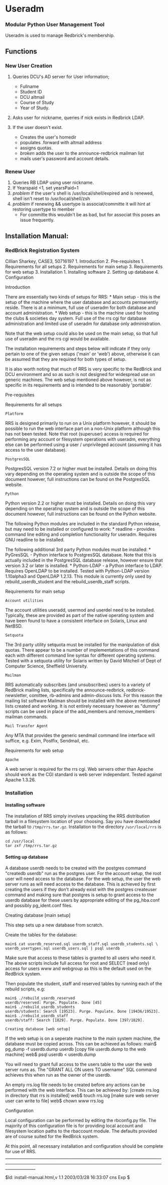 # Useradm
### Modular Python User Management Tool

Useradm is used to manage Redbrick's membership.

## Functions
### New User Creation

1. Queries DCU's AD server for User information;
	- Fullname
	- Student ID
	- DCU altmail
	- Course of Study
	- Year of Study.
2. Asks user for nickname, queries if nick exists in Redbrick LDAP.

3. If the user doesn't exist.
	- Creates the user's homedir
	- populates .forward with altmail address
	- assigns quotas.
	- *broken* adds the user to the announce-redbrick mailman list
	- mails user's password and account details.

### Renew User

1. Queries RB LDAP using user nickname.
2. If Yearspaid <1, set yearsPaid=1
3.  *problem* if the user's shell is /usr/local/shell/expired and is renewed, shell isn't reset to /usr/local/shell/zsh
4.  *problem* if renewing && usertype is associat/committe it will hint at restoring usertype to member
	- For committe this wouldn't be as bad, but for associat this poses an issue frequently.

## Installation Manual:
### RedBrick Registration System

   Cillian Sharkey, CASE3, 50716197
    1. Introduction
    2. Pre-requisites
         1. Requirements for all setups
         2. Requirements for main setup
         3. Requirements for web setup
    3. Installation
         1. Installing software
         2. Setting up database
    4. Configuration

Introduction

   There are essentially two kinds of setups for RRS:
     * Main setup - this is the setup of the machine where the user database and accounts permanently reside. There is at a minimum, full use of useradm for both database and
       account administration.
     * Web setup - this is the machine used for hosting the clubs & societies day system. Full use of the rrs cgi for database administration and limited use of useradm for
       database only administration.

   Note that the web setup could also be used on the main setup, so that full use of useradm and the rrs cgi would be available.

   The installation requirements and steps below will indicate if they only pertain to one of the given setups ('main' or 'web') above, otherwise it can be assumed that they are
   required for both types of setup.

   It is also worth noting that much of RRS is very specific to the RedBrick and DCU environment and so as such is not designed for widespread use on generic machines. The web
   setup mentioned above however, is not as specific in its requirements and is intended to be reasonably 'portable'.

Pre-requisites

  Requirements for all setups

    Platform

   RRS is designed primarily to run on a Unix platform however, it should be possible to run the web interface part on a non-Unix platform although this has not been tested. Note
   that root (superuser) access is required for performing any account or filesystem operations with useradm, everything else can be performed using a user / unprivileged account
   (assuming it has access to the user database).

    PostgresSQL

   PostgresSQL version 7.2 or higher must be installed. Details on doing this vary depending on the operating system and is outside the scope of this document however, full
   instructions can be found on the PostgresSQL website.

    Python

   Python version 2.2 or higher must be installed. Details on doing this vary depending on the operating system and is outside the scope of this document however, full
   instructions can be found on the Python website.

   The following Python modules are included in the standard Python release, but may need to be installed or configured to work:
     * readline - provides command line editing and completion functionality for useradm. Requires GNU readline to be installed.

   The following additional 3rd party Python modules must be installed:
     * PyGresSQL - Python interface to PostgresSQL database. Note that this is actually included in the PostgresSQL database release, however ensure that version 3.2 or later is
       installed.
     * Python-LDAP - a Python interface to LDAP. Requires OpenLDAP to be installed. Tested with Python-LDAP version 1.10alpha3 and OpenLDAP 1.2.13. This module is currently only
       used by rebuild_userdb_student and the rebuild_userdb_staff scripts.

  Requirements for main setup

    Account utilities

   The account utilities useradd, usermod and userdel need to be installed. Typically, these are provided as part of the native operating system and have been found to have a
   consistent interface on Solaris, Linux and NetBSD.

    Setquota

   The 3rd party utility setquota must be installed for the manipulation of disk quotas. There appear to be a number of implementations of this command each with different command
   line syntax for different operating systems. Tested with a setquota utility for Solaris written by David Mitchell of Dept of Computer Science, Sheffield University.

    Mailman

   RRS automatically subscribes (and unsubscribes) users to a variety of RedBrick mailing lists, specifically the announce-redbrick, redbrick-newsletter, comittee, rb-admins and
   admin-discuss lists. For this reason the mailing list software Mailman should be installed with the above mentioned lists created and working. It is not entirely necessary
   however as "dummy" scripts can be used in place of the add_members and remove_members mailman commands.

    Mail Transfer Agent

   Any MTA that provides the generic sendmail command line interface will suffice, e.g. Exim, Postfix, Sendmail, etc.

  Requirements for web setup

    Apache

   A web server is required for the rrs cgi. Web servers other than Apache should work as the CGI standard is web server independant. Tested against Apache 1.3.26.

### Installation
#### Installing software

The installation of RRS simply involves unpacking the RRS distribution tarball in a filesystem location of your choosing. Say you have downloaded the tarball to `/tmp/rrs.tar.gz`. Installation to the directory `/usr/local/rrs` is as follows:
```
cd /usr/local
tar zxf /tmp/rrs.tar.gz
```

#### Setting up database

  A database userdb needs to be created with the postgres command "createdb userdb" run as the postgres user. For the account setup, the root user will need access to the
  database. For the web setup, the user the web server runs as will need access to the database. This is achieved by first creating the users if they don't already exist with the
  postgres createuser command and making sure that postgres is setup to grant access to the userdb database for these users by appropriate editing of the pg_hba.conf and possibly
  pg_ident.conf files.

  Creating database [main setup]

  This step sets up a new database from scratch.

  Create the tables for the database:
  ```
  main$ cat userdb_reserved.sql userdb_staff.sql userdb_students.sql \
  userdb_usertypes.sql userdb_users.sql | psql userdb
  ```

  Make sure that access to these tables is granted to all users who need it. The above scripts include full access for root and SELECT (read only) access for users www and
  webgroup as this is the default used on the RedBrick system.

  Then populate the student, staff and reserved tables by running each of the rebuild scripts, e.g:
  ```
  main$ ./rebuild_userdb_reserved
  userdb/reserved: Purge. Populate. Done [45]
  main$ ./rebuild_userdb_students
  userdb/students: Search [19523]. Purge. Populate. Done [19436/19523].
  main$ ./rebuild_userdb_staff
  userdb/staff: Search [1829]. Purge. Populate. Done [397/1829].
  ```

    Creating database [web setup]

   If the web setup is on a seperate machine to the main system machine, the database must be copied across. This can be achieved as follows:
main$ pg_dump -f userdb.dump userdb
[copy file userdb.dump to the web machine]
web$ psql userdb < userdb.dump

   You will need to grant full access to the users table to the user the web server runs as. The "GRANT ALL ON users TO username" SQL command achieves this when run as the owner
   of the userdb.

   An empty rrs.log file needs to be created before any actions can be performed with the web interface. This can be achieved by:
[create rrs.log in directory that rrs is installed]
web$ touch rrs.log
[make sure web server user can write to file]
web$ chown www rrs.log

Configuration

   Local configuration can be performed by editing the rbconfig.py file. The majority of this configuration file is for providing local account and filesystem location paths to
   the rbaccount module. The defaults provided are of course suited for the RedBrick system.

   At this point, all necessary installation and configuration should be complete for use of RRS.
     ___________________________________________________________________________________________________________________________________________________________________________

   $Id: install-manual.html,v 1.1 2003/03/28 16:33:07 cns Exp $
